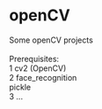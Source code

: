 # openCV
Some openCV projects
<br><br>
Prerequisites:<br>
 1 cv2 (OpenCV)<br>
 2 face_recognition<br>
   pickle<br>
 3 ...
